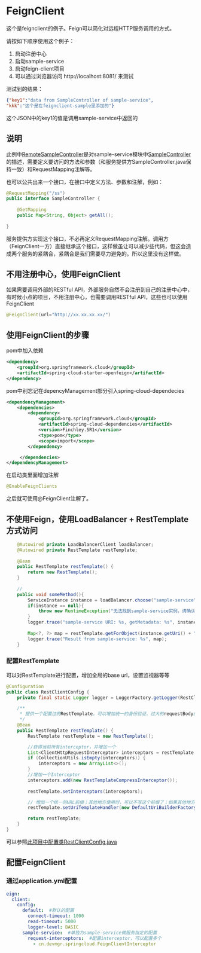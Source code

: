 FeignClient
=======================
这个是feignclient的例子。Feign可以简化对远程HTTP服务调用的方式。

请按如下顺序使用这个例子：

1. 启动注册中心
2. 启动sample-service
3. 启动feign-client项目
4. 可以通过浏览器访问 http://localhost:8081/ 来测试

测试到的结果：

```json
{"key1":"data from SampleController of sample-service",
"kkk":"这个是在feignclient-sample里添加的"}
```
这个JSON中的key1的值是调用sample-service中返回的 

## 说明
此例中[RemoteSampleController](./src/main/java/cn/devmgr/springcloud/ClientController.java.java)是对sample-service模块中[SampleController](../sample-service/src/main/java/cn/devmgr/springcloud/SampleController.java)的描述，需要定义要访问的方法和参数（和服务提供方SampleController.java保持一致）和RequestMapping注解等。

也可以公共出来一个接口，在接口中定义方法、参数和注解，例如：

```java
@RequestMapping("/ss")
public interface SampleController {
    
    @GetMapping
    public Map<String, Object> getAll();
    
}
```

服务提供方实现这个接口，不必再定义RequestMapping注解。调用方（FeignClient一方）直接继承这个接口，这样做虽让可以减少些代码，但这会造成两个服务的紧耦合，紧耦合是我们需要尽力避免的。所以这里没有这样做。 

## 不用注册中心，使用FeignClient
如果需要调用外部的RESTful API，外部服务自然不会注册到自己的注册中心中，有时候小点的项目，不用注册中心，也需要调用RESTful API，这些也可以使用FeignClient

```java
@FeignClient(url="http://xx.xx.xx.xx/")
```
## 使用FeignClient的步骤
pom中加入依赖

```xml
<dependency>
    <groupId>org.springframework.cloud</groupId>
    <artifactId>spring-cloud-starter-openfeign</artifactId>
</dependency>
```
pom中别忘记在depencyManagement部分引入spring-cloud-dependecies

```xml
<dependencyManagement>
    <dependencies>
        <dependency>
            <groupId>org.springframework.cloud</groupId>
            <artifactId>spring-cloud-dependencies</artifactId>
            <version>Finchley.SR1</version>
            <type>pom</type>
            <scope>import</scope>
        </dependency>

     </dependencies>
</dependencyManagement>
```
在启动类里面增加注解

```java
@EnableFeignClients
```

之后就可使用@FeignClient注解了。

## 不使用Feign，使用LoadBalancer + RestTemplate方式访问

```java
    @Autowired private LoadBalancerClient loadBalancer;
    @Autowired private RestTemplate restTemplate;
    
    @Bean
    public RestTemplate restTemplate() {
        return new RestTemplate();
    }
 
    //
    public void someMethod(){
        ServiceInstance instance = loadBalancer.choose("sample-service");
        if(instance == null){
            throw new RuntimeException("无法找到sample-service实例，请确认服务是否启动。");
        }
        logger.trace("sample-service URI: %s, getMetadata: %s", instance.getUri(), instance.getMetadata());
        
        Map<?, ?> map = restTemplate.getForObject(instance.getUri() + "/ss", Map.class);
        logger.trace("Result from sample-service: %s", map);
    }
```
### 配置RestTemplate

可以对RestTemplate进行配置，增加全局的base url，设置监视器等等

```java
@Configuration
public class RestClientConfig {
    private final static Logger logger = LoggerFactory.getLogger(RestClientConfig.class);

    /**
     * 提供一个配置过的RestTemplate。可以增加统一的身份验证、过大的requestBody的压缩等等功能
     */
    @Bean
    public RestTemplate restTemplate() {
        RestTemplate restTemplate = new RestTemplate();

        //获得当前所有interceptor，并增加一个
        List<ClientHttpRequestInterceptor> interceptors = restTemplate.getInterceptors();
        if (CollectionUtils.isEmpty(interceptors)) {
            interceptors = new ArrayList<>();
        }
        //增加一个Interceptor
        interceptors.add(new RestTemplateCompressInterceptor());
        
        restTemplate.setInterceptors(interceptors);

        // 增加一个统一的URL前缀；其他地方使用时，可以不写这个前缀了；如果其他地方以http://开头会自动不用这个前缀
        restTemplate.setUriTemplateHandler(new DefaultUriBuilderFactory("http://localhost:8080"));

        return restTemplate;
    }
}
```

可以参照[此项目中配置类RestClientConfig.java](./src/main/java/cn/devmgr/springcloud/RestClientConfig.java)

## 配置FeignClient

### 通过application.yml配置

```yml
eign:
  client:
    config:
      default:  #默认的配置
        connect-timeout: 1000
        read-timeout: 5000
        logger-level: BASIC
      sample-service:  #单独为sample-service微服务指定的配置
        request-interceptors:  #配置interceptor，可以配置多个
          - cn.devmgr.springcloud.FeignClientInterceptor

```

